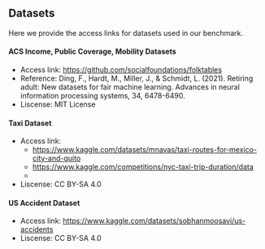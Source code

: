 ## Datasets
Here we provide the access links for datasets used in our benchmark.

#### ACS Income, Public Coverage, Mobility Datasets
* Access link: https://github.com/socialfoundations/folktables
* Reference: Ding, F., Hardt, M., Miller, J., & Schmidt, L. (2021). Retiring adult: New datasets for fair machine learning. Advances in neural information processing systems, 34, 6478-6490.
* Liscense: MIT License

#### Taxi Dataset
* Access link: 
  * https://www.kaggle.com/datasets/mnavas/taxi-routes-for-mexico-city-and-quito
  * https://www.kaggle.com/competitions/nyc-taxi-trip-duration/data
  *    
* Liscense: CC BY-SA 4.0


#### US Accident Dataset
* Access link: https://www.kaggle.com/datasets/sobhanmoosavi/us-accidents
* Liscense: CC BY-SA 4.0
